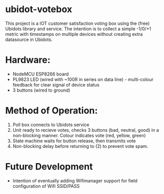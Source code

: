 # ubidot-votebox

This project is a IOT customer satisfaction voting box using the (free) Ubidots library and service. The intention is to collect a simple -1/0/+1 metric with timestamps on multiple devices without creating extra datasource in Ubidots.

# Hardware:

* NodeMCU ESP8266 board
* PL9823 LED (wired with ~100R in series on data line) - multi-colour feedback for clear signal of device status
* 3 buttons (wired to ground)

# Method of Operation:

1. Poll box connects to Ubidots service
2. Unit ready to recieve votes, checks 3 buttons (bad, neutral, good) in a non-blocking manner. Colour indicates vote (red, yellow, green)
3. State machine waits for button release, then transmits vote
4. Non-blocking delay before returning to (2) to prevent vote spam.

# Future Development

* Intention of eventually adding Wifimanager support for field configuration of Wifi SSID/PASS
